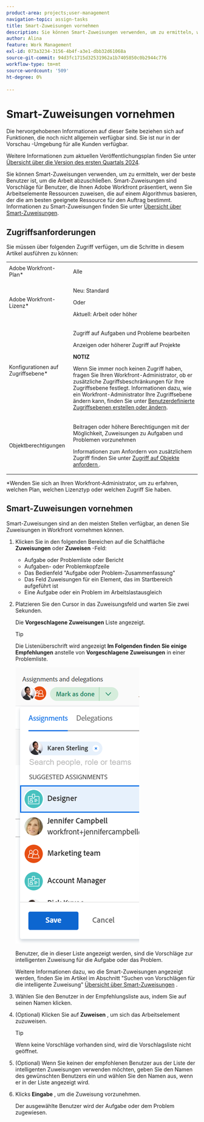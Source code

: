 ```yaml
---
product-area: projects;user-management
navigation-topic: assign-tasks
title: Smart-Zuweisungen vornehmen
description: Sie können Smart-Zuweisungen verwenden, um zu ermitteln, wer der beste Benutzer ist, um die Arbeit abzuschließen. Smart-Zuweisungen sind Vorschläge für Benutzer, die Ihnen Adobe Workfront präsentiert, wenn Sie Arbeitselemente Ressourcen zuweisen, die auf einem Algorithmus basieren, der die am besten geeignete Ressource für den Auftrag bestimmt. Informationen zu Smart-Zuweisungen finden Sie unter Übersicht über Smart-Zuweisungen .
author: Alina
feature: Work Management
exl-id: 073a3234-3156-4b4f-a3e1-dbb32d61068a
source-git-commit: 94d3fc1715d32531962a1b7405850c0b2944c776
workflow-type: tm+mt
source-wordcount: '509'
ht-degree: 0%

---
```


# Smart-Zuweisungen vornehmen

<span class="preview">Die hervorgehobenen Informationen auf dieser Seite beziehen sich auf Funktionen, die noch nicht allgemein verfügbar sind. Sie ist nur in der Vorschau -Umgebung für alle Kunden verfügbar.</span>

<span class="preview">Weitere Informationen zum aktuellen Veröffentlichungsplan finden Sie unter [Übersicht über die Version des ersten Quartals 2024](/help/quicksilver/product-announcements/product-releases/24-q1-release-activity/24-q1-release-overview.md).</span>

Sie können Smart-Zuweisungen verwenden, um zu ermitteln, wer der beste Benutzer ist, um die Arbeit abzuschließen. Smart-Zuweisungen sind Vorschläge für Benutzer, die Ihnen Adobe Workfront präsentiert, wenn Sie Arbeitselemente Ressourcen zuweisen, die auf einem Algorithmus basieren, der die am besten geeignete Ressource für den Auftrag bestimmt. Informationen zu Smart-Zuweisungen finden Sie unter [Übersicht über Smart-Zuweisungen](../../../manage-work/tasks/assign-tasks/smart-assignments.md).

## Zugriffsanforderungen

Sie müssen über folgenden Zugriff verfügen, um die Schritte in diesem Artikel ausführen zu können:

<table style="table-layout:auto"> 
 <col> 
 <col> 
 <tbody> 
  <tr> 
   <td role="rowheader">Adobe Workfront-Plan*</td> 
   <td> <p>Alle</p> </td> 
  </tr> 
  <tr> 
   <td role="rowheader">Adobe Workfront-Lizenz*</td> 
   <td> <p>Neu: Standard</p>
      Oder
      <p>Aktuell: Arbeit oder höher</p> </td> 
  </tr> 
  <tr> 
   <td role="rowheader">Konfigurationen auf Zugriffsebene*</td> 
   <td> <p>Zugriff auf Aufgaben und Probleme bearbeiten</p> <p>Anzeigen oder höherer Zugriff auf Projekte</p> <p><b>NOTIZ</b>

Wenn Sie immer noch keinen Zugriff haben, fragen Sie Ihren Workfront-Administrator, ob er zusätzliche Zugriffsbeschränkungen für Ihre Zugriffsebene festlegt. Informationen dazu, wie ein Workfront-Administrator Ihre Zugriffsebene ändern kann, finden Sie unter <a href="../../../administration-and-setup/add-users/configure-and-grant-access/create-modify-access-levels.md" class="MCXref xref">Benutzerdefinierte Zugriffsebenen erstellen oder ändern</a>.</p> </td>
</tr> 
  <tr> 
   <td role="rowheader">Objektberechtigungen</td> 
   <td> <p>Beitragen oder höhere Berechtigungen mit der Möglichkeit, Zuweisungen zu Aufgaben und Problemen vorzunehmen</p> <p>Informationen zum Anfordern von zusätzlichem Zugriff finden Sie unter <a href="../../../workfront-basics/grant-and-request-access-to-objects/request-access.md" class="MCXref xref">Zugriff auf Objekte anfordern </a>.</p> </td> 
  </tr> 
 </tbody> 
</table>

&#42;Wenden Sie sich an Ihren Workfront-Administrator, um zu erfahren, welchen Plan, welchen Lizenztyp oder welchen Zugriff Sie haben.

## Smart-Zuweisungen vornehmen

Smart-Zuweisungen sind an den meisten Stellen verfügbar, an denen Sie Zuweisungen in Workfront vornehmen können.

1. Klicken Sie in den folgenden Bereichen auf die Schaltfläche **Zuweisungen** oder **Zuweisen** -Feld:

   * Aufgabe oder Problemliste oder Bericht
   * Aufgaben- oder Problemkopfzeile
   * Das Bedienfeld &quot;Aufgabe oder Problem-Zusammenfassung&quot;
   * Das Feld Zuweisungen für ein Element, das im Startbereich aufgeführt ist
   * Eine Aufgabe oder ein Problem im Arbeitslastausgleich

1. Platzieren Sie den Cursor in das Zuweisungsfeld und warten Sie zwei Sekunden.

   <span class="preview">Die **Vorgeschlagene Zuweisungen** Liste angezeigt.</span> <!--check the casing for "assignments" should be lower case in task lists??-->

   >[!TIP]
   >
   >   Die Listenüberschrift wird angezeigt **Im Folgenden finden Sie einige Empfehlungen** anstelle von **Vorgeschlagene Zuweisungen** in einer Problemliste.

   ![](assets/smart-assignments-task-header-nwe-350x302.png)

   Benutzer, die in dieser Liste angezeigt werden, sind die Vorschläge zur intelligenten Zuweisung für die Aufgabe oder das Problem.

   Weitere Informationen dazu, wo die Smart-Zuweisungen angezeigt werden, finden Sie im Artikel im Abschnitt &quot;Suchen von Vorschlägen für die intelligente Zuweisung&quot; [Übersicht über Smart-Zuweisungen](../../../manage-work/tasks/assign-tasks/smart-assignments.md) .

1. Wählen Sie den Benutzer in der Empfehlungsliste aus, indem Sie auf seinen Namen klicken.

1. (Optional) Klicken Sie auf **Zuweisen** , um sich das Arbeitselement zuzuweisen.

   >[!TIP]
   >
   >Wenn keine Vorschläge vorhanden sind, wird die Vorschlagsliste nicht geöffnet.

1. (Optional) Wenn Sie keinen der empfohlenen Benutzer aus der Liste der intelligenten Zuweisungen verwenden möchten, geben Sie den Namen des gewünschten Benutzers ein und wählen Sie den Namen aus, wenn er in der Liste angezeigt wird.
1. Klicks **Eingabe** , um die Zuweisung vorzunehmen.

   Der ausgewählte Benutzer wird der Aufgabe oder dem Problem zugewiesen.
